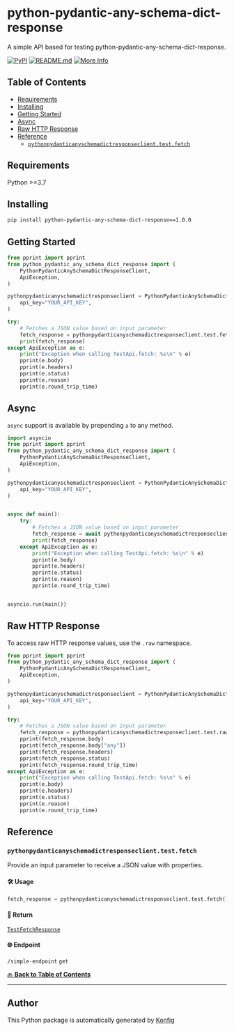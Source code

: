 # python-pydantic-any-schema-dict-response<a id="python-pydantic-any-schema-dict-response"></a>

A simple API based for testing python-pydantic-any-schema-dict-response.


[![PyPI](https://img.shields.io/badge/PyPI-v1.0.0-blue)](https://pypi.org/project/python-pydantic-any-schema-dict-response/1.0.0)
[![README.md](https://img.shields.io/badge/README-Click%20Here-green)](https://github.com/konfig-dev/konfig/tree/main/python#readme)
[![More Info](https://img.shields.io/badge/More%20Info-Click%20Here-orange)](http://example.com/support)

## Table of Contents<a id="table-of-contents"></a>

<!-- toc -->

- [Requirements](#requirements)
- [Installing](#installing)
- [Getting Started](#getting-started)
- [Async](#async)
- [Raw HTTP Response](#raw-http-response)
- [Reference](#reference)
  * [`pythonpydanticanyschemadictresponseclient.test.fetch`](#pythonpydanticanyschemadictresponseclienttestfetch)

<!-- tocstop -->

## Requirements<a id="requirements"></a>

Python >=3.7

## Installing<a id="installing"></a>

```sh
pip install python-pydantic-any-schema-dict-response==1.0.0
```

## Getting Started<a id="getting-started"></a>

```python
from pprint import pprint
from python_pydantic_any_schema_dict_response import (
    PythonPydanticAnySchemaDictResponseClient,
    ApiException,
)

pythonpydanticanyschemadictresponseclient = PythonPydanticAnySchemaDictResponseClient(
    api_key="YOUR_API_KEY",
)

try:
    # Fetches a JSON value based on input parameter
    fetch_response = pythonpydanticanyschemadictresponseclient.test.fetch()
    print(fetch_response)
except ApiException as e:
    print("Exception when calling TestApi.fetch: %s\n" % e)
    pprint(e.body)
    pprint(e.headers)
    pprint(e.status)
    pprint(e.reason)
    pprint(e.round_trip_time)
```

## Async<a id="async"></a>

`async` support is available by prepending `a` to any method.

```python
import asyncio
from pprint import pprint
from python_pydantic_any_schema_dict_response import (
    PythonPydanticAnySchemaDictResponseClient,
    ApiException,
)

pythonpydanticanyschemadictresponseclient = PythonPydanticAnySchemaDictResponseClient(
    api_key="YOUR_API_KEY",
)


async def main():
    try:
        # Fetches a JSON value based on input parameter
        fetch_response = await pythonpydanticanyschemadictresponseclient.test.afetch()
        print(fetch_response)
    except ApiException as e:
        print("Exception when calling TestApi.fetch: %s\n" % e)
        pprint(e.body)
        pprint(e.headers)
        pprint(e.status)
        pprint(e.reason)
        pprint(e.round_trip_time)


asyncio.run(main())
```

## Raw HTTP Response<a id="raw-http-response"></a>

To access raw HTTP response values, use the `.raw` namespace.

```python
from pprint import pprint
from python_pydantic_any_schema_dict_response import (
    PythonPydanticAnySchemaDictResponseClient,
    ApiException,
)

pythonpydanticanyschemadictresponseclient = PythonPydanticAnySchemaDictResponseClient(
    api_key="YOUR_API_KEY",
)

try:
    # Fetches a JSON value based on input parameter
    fetch_response = pythonpydanticanyschemadictresponseclient.test.raw.fetch()
    pprint(fetch_response.body)
    pprint(fetch_response.body["any"])
    pprint(fetch_response.headers)
    pprint(fetch_response.status)
    pprint(fetch_response.round_trip_time)
except ApiException as e:
    print("Exception when calling TestApi.fetch: %s\n" % e)
    pprint(e.body)
    pprint(e.headers)
    pprint(e.status)
    pprint(e.reason)
    pprint(e.round_trip_time)
```


## Reference<a id="reference"></a>
### `pythonpydanticanyschemadictresponseclient.test.fetch`<a id="pythonpydanticanyschemadictresponseclienttestfetch"></a>

Provide an input parameter to receive a JSON value with properties.

#### 🛠️ Usage<a id="🛠️-usage"></a>

```python
fetch_response = pythonpydanticanyschemadictresponseclient.test.fetch()
```

#### 🔄 Return<a id="🔄-return"></a>

[`TestFetchResponse`](./python_pydantic_any_schema_dict_response/pydantic/test_fetch_response.py)

#### 🌐 Endpoint<a id="🌐-endpoint"></a>

`/simple-endpoint` `get`

[🔙 **Back to Table of Contents**](#table-of-contents)

---


## Author<a id="author"></a>
This Python package is automatically generated by [Konfig](https://konfigthis.com)
